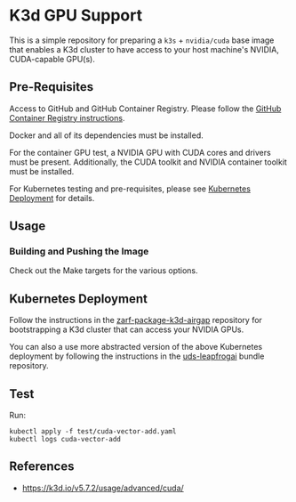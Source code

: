 # K3d GPU Support

This is a simple repository for preparing a `k3s` + `nvidia/cuda` base image that enables a K3d cluster to have access to your host machine's NVIDIA, CUDA-capable GPU(s).

## Pre-Requisites

Access to GitHub and GitHub Container Registry. Please follow the [GitHub Container Registry instructions](https://docs.github.com/en/packages/working-with-a-github-packages-registry/working-with-the-container-registry).

Docker and all of its dependencies must be installed.

For the container GPU test, a NVIDIA GPU with CUDA cores and drivers must be present. Additionally, the CUDA toolkit and NVIDIA container toolkit must be installed.

For Kubernetes testing and pre-requisites, please see [Kubernetes Deployment](#kubernetes-deployment) for details.

## Usage

### Building and Pushing the Image

Check out the Make targets for the various options.

## Kubernetes Deployment

Follow the instructions in the [zarf-package-k3d-airgap](https://github.com/defenseunicorns/zarf-package-k3d-airgap) repository for bootstrapping a K3d cluster that can access your NVIDIA GPUs.

You can also a use more abstracted version of the above Kubernetes deployment by following the instructions in the [uds-leapfrogai](https://github.com/defenseunicorns/uds-leapfrogai/tree/main/bundles/gpu) bundle repository.

## Test

Run:

```shell
kubectl apply -f test/cuda-vector-add.yaml
kubectl logs cuda-vector-add
```

## References

* https://k3d.io/v5.7.2/usage/advanced/cuda/